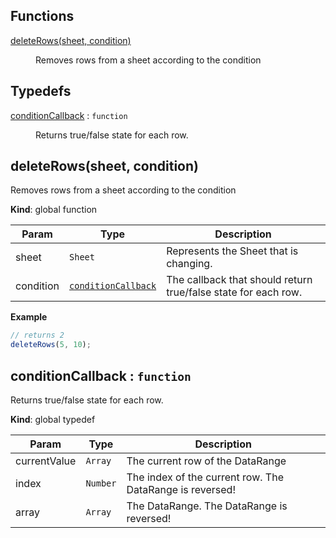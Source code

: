 ## Functions

<dl>
<dt><a href="#deleteRows">deleteRows(sheet, condition)</a></dt>
<dd><p>Removes rows from a sheet according to the condition</p>
</dd>
</dl>

## Typedefs

<dl>
<dt><a href="#conditionCallback">conditionCallback</a> : <code>function</code></dt>
<dd><p>Returns true/false state for each row.</p>
</dd>
</dl>

<a name="deleteRows"></a>

## deleteRows(sheet, condition)
Removes rows from a sheet according to the condition

**Kind**: global function  

| Param | Type | Description |
| --- | --- | --- |
| sheet | <code>Sheet</code> | Represents the Sheet that is changing. |
| condition | [<code>conditionCallback</code>](#conditionCallback) | The callback that should return true/false state for each row. |

**Example**  
```js
// returns 2
deleteRows(5, 10);
```
<a name="conditionCallback"></a>

## conditionCallback : <code>function</code>
Returns true/false state for each row.

**Kind**: global typedef  

| Param | Type | Description |
| --- | --- | --- |
| currentValue | <code>Array</code> | The current row of the DataRange |
| index | <code>Number</code> | The index of the current row. The DataRange is reversed! |
| array | <code>Array</code> | The DataRange. The DataRange is reversed! |

